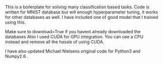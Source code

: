 This is a boilerplate for solving many classification based tasks.
Code is written for MNIST database but will enough hyperparameter tuning, it works for other databases as well.
I have included one of good model that I trained using this.



Make sure to download=True if you havent already downloaded the databases
Also I used CUDA for GPU integration. You can use a CPU instead and remove all the hassle of using CUDA.

I have also updated Michael Nielsens original code for Python3 and Numpy2.6 .

